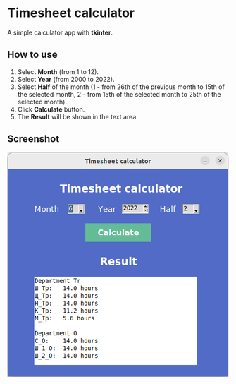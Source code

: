 # Timesheet calculator
A simple calculator app with **tkinter**.

## How to use
1. Select **Month** (from 1 to 12).
2. Select **Year** (from 2000 to 2022).
3. Select **Half** of the month (1 - from 26th of the previous month to 15th of the selected month,	2 - from 15th of the selected month to 25th of the selected month).
4. Click **Calculate** button.
5. The **Result** will be shown in the text area.

## Screenshot
![Screenshot](https://github.com/lastmarsch/bofst/blob/main/tkinter-calculator/screenshots/Screenshot%20from%202022-10-31%2013-02-04.png)
